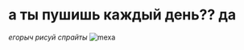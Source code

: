 # а ты пушишь каждый день?? да
*егорыч рисуй спрайты*
![mexa](https://sun9-10.userapi.com/impf/c855620/v855620017/3b924/D-fMoNvYSmA.jpg?size=750x1333&quality=96&sign=b3e3d04e7565fae2c3207030d12bde52&type=album)
